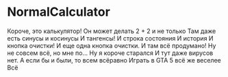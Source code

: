 # NormalCalculator
Короче, это калькулятор!
Он может делать 2 + 2 и не только
Там даже есть синусы и косинусы
И тангенсы!
И строка состояния
И история
И кнопка очистки!
И еще одна кнопка очистки.
И там всё продумано!
Ну не совсем всё, но мне по...
Ну я короче старался
И тут даже вирусов нет.
А если бы и были, то всем всёравно
Играть в GTA 5 всё же веселее
Всё